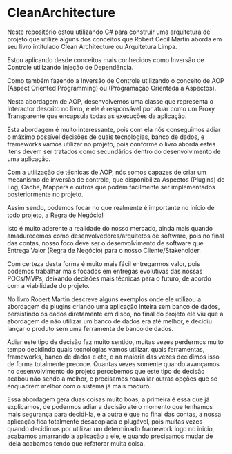 # CleanArchitecture

Neste repositório estou utilizando C# para construir uma arquitetura de projeto que utilize alguns dos conceitos que Robert Cecil Martin aborda em seu livro intitulado Clean Architecture ou Arquitetura Limpa.

Estou aplicando desde conceitos mais conhecidos como Inversão de Controle utilizando Injeção de Dependência.

Como também fazendo a Inversão de Controle utilizando o conceito de AOP (Aspect Oriented Programming) ou (Programação Orientada a Aspectos).

Nesta abordagem de AOP, desenvolvemos uma classe que representa o Interactor descrito no livro, e ele é responsável por atuar como um Proxy Transparente que encapsula todas as execuções da aplicação.

Esta abordagem é muito interessante, pois com ela nós conseguimos adiar o máximo possível decisões de quais tecnologias, banco de dados, e frameworks vamos utilizar no projeto, pois conforme o livro aborda estes itens devem ser tratados como secundários dentro do desenvolvimento de uma aplicação.

Com a utilização de técnicas de AOP, nós somos capazes de criar um mecanismo de inversão de controle, que disponibiliza Aspectos (Plugins) de Log, Cache, Mappers e outros que podem facilmente ser implementados posteriormente no projeto.

Assim sendo, podemos focar no que realmente é importante no início de todo projeto, a Regra de Negócio!

Isto é muito aderente a realidade do nosso mercado, ainda mais quando amadurecemos como desenvolvedores/arquitetos de software, pois no final das contas, nosso foco deve ser o desenvolvimento de software que Entrega Valor (Regra de Negócio) para o nosso Cliente/Stakeholder.

Com certeza desta forma é muito mais fácil entregarmos valor, pois podemos trabalhar mais focados em entregas evolutivas das nossas POCs/MVPs, deixando decisões mais técnicas para o futuro, de acordo com a viabilidade do projeto.

No livro Robert Martin descreve alguns exemplos onde ele utilizou a abordagem de plugins criando uma aplicação inteira sem banco de dados, persistindo os dados diretamente em disco, no final do projeto ele viu que a abordagem de não utilizar um banco de dados era até melhor, e decidiu lançar o produto sem uma ferramenta de banco de dados.

Adiar este tipo de decisão faz muito sentido, muitas vezes perdermos muito tempo decidindo quais tecnologias vamos utilizar, quais ferramentas, frameworks, banco de dados e etc, e na maioria das vezes decidimos isso de forma totalmente precoce. Quantas vezes somente quando avançamos no desenvolvimento do projeto percebemos que este tipo de decisão acabou não sendo a melhor, e precisamos reavaliar outras opções que se enquadrem melhor com o sistema já mais maduro.

Essa abordagem gera duas coisas muito boas, a primeira é essa que já explicamos, de podermos adiar a decisão até o momento que tenhamos mais segurança para decidi-la, e a outra é que no final das contas, a nossa aplicação fica totalmente desacoplada e plugável, pois muitas vezes quando decidimos por utilizar um determinado framework logo no inicio, acabamos amarrando a aplicação a ele, e quando precisamos mudar de ideia acabamos tendo que refatorar muita coisa.
